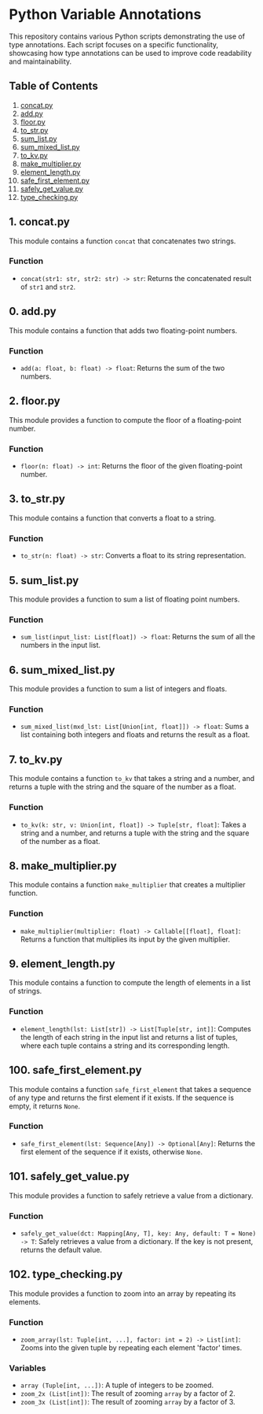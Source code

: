 # Python Variable Annotations

This repository contains various Python scripts demonstrating the use of type annotations. Each script focuses on a specific functionality, showcasing how type annotations can be used to improve code readability and maintainability.

## Table of Contents

1. [concat.py](#1-concatpy)
2. [add.py](#0-addpy)
3. [floor.py](#2-floorpy)
4. [to_str.py](#3-to_strpy)
5. [sum_list.py](#5-sum_listpy)
6. [sum_mixed_list.py](#6-sum_mixed_listpy)
7. [to_kv.py](#7-to_kvpy)
8. [make_multiplier.py](#8-make_multiplierpy)
9. [element_length.py](#9-element_lengthpy)
10. [safe_first_element.py](#100-safe_first_elementpy)
11. [safely_get_value.py](#101-safely_get_valuepy)
12. [type_checking.py](#102-type_checkingpy)

## 1. concat.py

This module contains a function `concat` that concatenates two strings.

### Function

- `concat(str1: str, str2: str) -> str`: Returns the concatenated result of `str1` and `str2`.

## 0. add.py

This module contains a function that adds two floating-point numbers.

### Function

- `add(a: float, b: float) -> float`: Returns the sum of the two numbers.

## 2. floor.py

This module provides a function to compute the floor of a floating-point number.

### Function

- `floor(n: float) -> int`: Returns the floor of the given floating-point number.

## 3. to_str.py

This module contains a function that converts a float to a string.

### Function

- `to_str(n: float) -> str`: Converts a float to its string representation.

## 5. sum_list.py

This module provides a function to sum a list of floating point numbers.

### Function

- `sum_list(input_list: List[float]) -> float`: Returns the sum of all the numbers in the input list.

## 6. sum_mixed_list.py

This module provides a function to sum a list of integers and floats.

### Function

- `sum_mixed_list(mxd_lst: List[Union[int, float]]) -> float`: Sums a list containing both integers and floats and returns the result as a float.

## 7. to_kv.py

This module contains a function `to_kv` that takes a string and a number, and returns a tuple with the string and the square of the number as a float.

### Function

- `to_kv(k: str, v: Union[int, float]) -> Tuple[str, float]`: Takes a string and a number, and returns a tuple with the string and the square of the number as a float.

## 8. make_multiplier.py

This module contains a function `make_multiplier` that creates a multiplier function.

### Function

- `make_multiplier(multiplier: float) -> Callable[[float], float]`: Returns a function that multiplies its input by the given multiplier.

## 9. element_length.py

This module contains a function to compute the length of elements in a list of strings.

### Function

- `element_length(lst: List[str]) -> List[Tuple[str, int]]`: Computes the length of each string in the input list and returns a list of tuples, where each tuple contains a string and its corresponding length.

## 100. safe_first_element.py

This module contains a function `safe_first_element` that takes a sequence of any type and returns the first element if it exists. If the sequence is empty, it returns `None`.

### Function

- `safe_first_element(lst: Sequence[Any]) -> Optional[Any]`: Returns the first element of the sequence if it exists, otherwise `None`.

## 101. safely_get_value.py

This module provides a function to safely retrieve a value from a dictionary.

### Function

- `safely_get_value(dct: Mapping[Any, T], key: Any, default: T = None) -> T`: Safely retrieves a value from a dictionary. If the key is not present, returns the default value.

## 102. type_checking.py

This module provides a function to zoom into an array by repeating its elements.

### Function

- `zoom_array(lst: Tuple[int, ...], factor: int = 2) -> List[int]`: Zooms into the given tuple by repeating each element 'factor' times.

### Variables

- `array (Tuple[int, ...])`: A tuple of integers to be zoomed.
- `zoom_2x (List[int])`: The result of zooming `array` by a factor of 2.
- `zoom_3x (List[int])`: The result of zooming `array` by a factor of 3.
